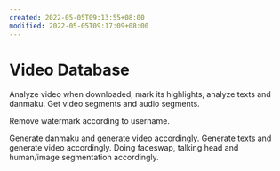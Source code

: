 ```yaml
---
created: 2022-05-05T09:13:55+08:00
modified: 2022-05-05T09:17:09+08:00
---
```


# Video Database

Analyze video when downloaded, mark its highlights, analyze texts and danmaku. Get video segments and audio segments.

Remove watermark according to username.

Generate danmaku and generate video accordingly. Generate texts and generate video accordingly. Doing faceswap, talking head and human/image segmentation accordingly.
